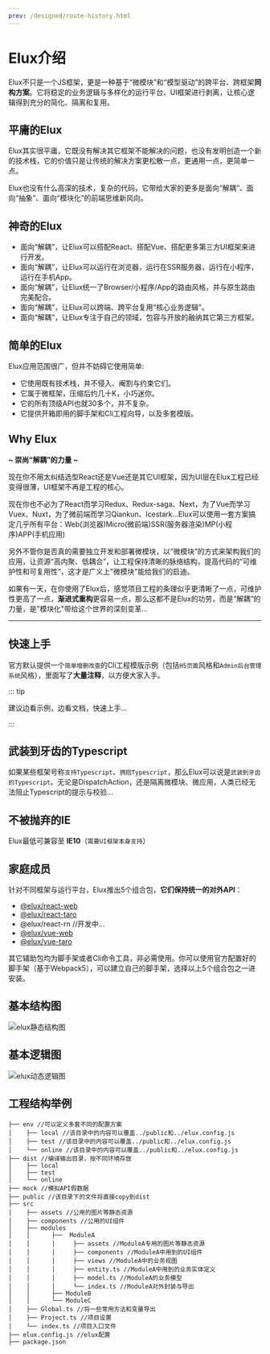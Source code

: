 ```yaml
---
prev: /designed/route-history.html
---
```


# Elux介绍

Elux不只是一个JS框架，更是一种基于“微模块”和“模型驱动”的跨平台、跨框架**同构方案**。它将稳定的业务逻辑与多样化的运行平台、UI框架进行剥离，让核心逻辑得到充分的简化、隔离和复用。

## 平庸的Elux

Elux其实很平庸，它既没有解决其它框架不能解决的问题，也没有发明创造一个新的技术栈，它的价值只是让传统的解决方案更松散一点，更通用一点，更简单一点。

Elux也没有什么高深的技术，复杂的代码，它带给大家的更多是面向“解耦”、面向“抽象”、面向“模块化”的前端思维新风向。

## 神奇的Elux

- 面向“解耦”，让Elux可以搭配React、搭配Vue、搭配更多第三方UI框架来进行开发。
- 面向“解耦”，让Elux可以运行在浏览器，运行在SSR服务器，运行在小程序，运行在手机App。
- 面向“解耦”，让Elux统一了Browser/小程序/App的路由风格，并与原生路由完美配合。
- 面向“解耦”，让Elux可以跨端、跨平台复用“核心业务逻辑”。
- 面向“解耦”，让Elux专注于自己的领域，包容与开放的融纳其它第三方框架。
  
## 简单的Elux

Elux应用范围很广，但并不妨碍它使用简单:

- 它使用既有技术栈，并不侵入、阉割与约束它们。  
- 它属于微框架，压缩后约几十K，小巧迷你。
- 它的所有顶级API也就30多个，并不复杂。
- 它提供开箱即用的脚手架和Cli工程向导，以及多套模版。

## Why Elux

 **~ 崇尚“解耦”的力量 ~**

现在你不用太纠结选型React还是Vue还是其它UI框架，因为UI层在Elux工程已经变得很薄，UI框架不再是工程的核心。

现在你也不必为了React而学习Redux、Redux-saga、Next，为了Vue而学习Vuex、Nuxt，为了微前端而学习Qiankun、Icestark...Elux可以使用一套方案搞定几乎所有平台：Web(浏览器)Micro(微前端)SSR(服务器渲染)MP(小程序)APP(手机应用)

另外不管你是否真的需要独立开发和部署微模块，以“微模块”的方式来架构我们的应用，让资源“高内聚、低耦合”，让工程保持清晰的脉络结构，提高代码的“可维护性和可复用性“，这才是广义上"微模块"能给我们的启迪。

如果有一天，在你使用了Elux后，感觉项目工程的条理似乎更清晰了一点，可维护性更高了一点，**渐进式重构**更容易一点，那么这都不是Elux的功劳，而是“解耦”的力量，是"模块化"带给这个世界的深刻变革...

---

## 快速上手

官方默认提供一个`简单增删改查`的Cli工程模版示例（包括`H5页面`风格和`Admin后台管理系统`风格），里面写了**大量注释**，以方便大家入手。

::: tip

建议边看示例，边看文档，快速上手...

:::

## 武装到牙齿的Typescript

如果某些框架号称`支持Typescript`、`拥抱Typescript`，那么Elux可以说是`武装到牙齿的Typescript`。无论是DispatchAction，还是隔离微模块、微应用，人类已经无法阻止Typescript的提示与校验...

## 不被抛弃的IE

Elux最低可兼容至 **IE10**（`需要UI框架本身支持`）

## 家庭成员

针对不同框架与运行平台，Elux推出5个组合包，**它们保持统一的对外API**：

- [@elux/react-web](/api/react-web.html)
- [@elux/react-taro](/api/react-taro.html)
- @elux/react-rn //开发中...
- [@elux/vue-web](/api/vue-web.html)
- [@elux/vue-taro](/api/vue-taro.html)

其它辅助包均为脚手架或者Cli命令工具，非必需使用。你可以使用官方配置好的脚手架（基于Webpack5），可以建立自己的脚手架，选择以上5个组合包之一进安装。

## 基本结构图

![elux静态结构图](/images/static-structure.svg)

## 基本逻辑图

![elux动态逻辑图](/images/dynamic-structure.svg)

## 工程结构举例

```text
├── env //可以定义多套不同的配置方案
│    ├── local //该目录中的内容可以覆盖../public和../elux.config.js
│    ├── test //该目录中的内容可以覆盖../public和../elux.config.js
│    └── online //该目录中的内容可以覆盖../public和../elux.config.js
├── dist //编译输出目录，按不同环境存放
│    ├── local 
│    ├── test 
│    └── online
├── mock //模拟API假数据
├── public //该目录下的文件将直接copy到dist
├── src
│    ├── assets //公用的图片等静态资源
│    ├── components //公用的UI组件
│    ├── modules
│    │      ├──  ModuleA
│    │      │     ├── assets //ModuleA专用的图片等静态资源
│    │      │     ├── components //ModuleA中用到的UI组件
│    │      │     ├── views //ModuleA中的业务视图
│    │      │     ├── entity.ts //ModuleA中用到的业务实体定义
│    │      │     ├── model.ts //ModuleA的业务模型
│    │      │     └── index.ts //ModuleA对外封装与导出
│    │      ├── ModuleB
│    │      └── ModuleC
│    ├── Global.ts //将一些常用方法和变量导出
│    ├── Project.ts //项目设置
│    └── index.ts //项目入口文件
├── elux.config.js //elux配置
├── package.json
```
